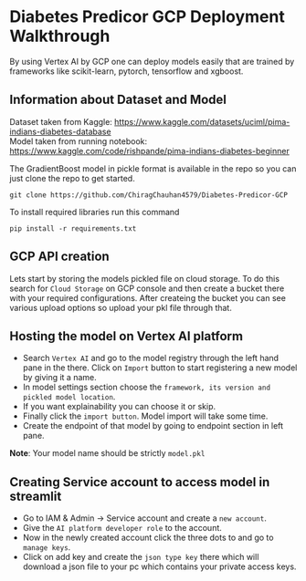 # Diabetes Predicor GCP Deployment Walkthrough

By using Vertex AI by GCP one can deploy models easily that are trained by frameworks like scikit-learn, pytorch, tensorflow and xgboost.

## Information about Dataset and Model
Dataset taken from Kaggle: https://www.kaggle.com/datasets/uciml/pima-indians-diabetes-database<br>
Model taken from running notebook: https://www.kaggle.com/code/rishpande/pima-indians-diabetes-beginner

The GradientBoost model in pickle format is available in the repo so you can just clone the repo to get started.

```
git clone https://github.com/ChiragChauhan4579/Diabetes-Predicor-GCP
```

To install required libraries run this command

```
pip install -r requirements.txt
```

## GCP API creation

Lets start by storing the models pickled file on cloud storage. To do this search for `Cloud Storage` on GCP console and then create a bucket there with your required configurations. After createing the bucket you can see various upload options so upload your pkl file through that.

## Hosting the model on Vertex AI platform

* Search `Vertex AI` and go to the model registry through the left hand pane in the there. Click on `Import` button to start registering a new model by giving it a name.
* In model settings section choose the `framework, its version and pickled model location`.
* If you want explainability you can choose it or skip.
* Finally click the `import button`. Model import will take some time.
* Create the endpoint of that model by going to endpoint section in left pane.

**Note**: Your model name should be strictly `model.pkl`

## Creating Service account to access model in streamlit

* Go to IAM & Admin -> Service account and create a `new account`.
* Give the `AI platform developer role` to the account.
* Now in the newly created account click the three dots to and go to `manage keys`.
* Click on add key and create the `json type key` there which will download a json file to your pc which contains your private access keys.
